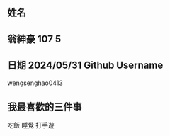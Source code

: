 姓名
----
翁紳豪
107
5
----
日期
2024/05/31
Github Username
---------------
wengsenghao0413

我最喜歡的三件事
---------------
吃飯 睡覺 打手遊
